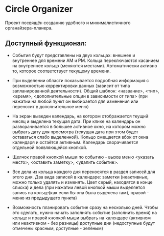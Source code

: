 # Circle Organizer

Проект посвящён созданию удобного и минималистичного органайзера-планера.

## Доступный функционал:

- События будут представлены на двух кольцах: внешнее и внутреннее для времени AM и PM. Кольца переключаются касанием на внутреннее кольцо (меняются местами). 
Автоматически активно то, которое соответствует текущему времени.

- При выделении области показывается подробная информация с возможностью корректировки данных (зависит от типа запланированной деятельности). 
Общий шаблон: <название>, <тип>, <время>, <дополнительные опции в зависимости от типа> (при нажатии на любой пункт он выбирается для изменения или переносит в дополнительное меню)

- На экран выведен календарь, на котором отображается теущий месяц и выделена текущая дата. При клике на календарь он разворачивается в 
большее активное окно, на котором можно выбрать дату для просмотра (текущая дата при этом будет оставаться слабо выделенной). 
Кольцо смещается вбок от окна календаря и остаётся активным. Календарь сворачивается отдельной появляющейся кнопкой.

- Щелчок правой кнопкой мыши по событию - вызов меню <указать место>, <оставить заметку>, <удалить событие>.

- Все дела из кольца каждого дня переносятся в раздел записей для этого дня. Два вида записей в календаре: заметки (неактивные, можно только удалять и изменять. Цвет серый, 
находятся в конце списка) и дела (при нажатии левой кнопкой мыши выделяется запись на кольце(как если бы она была выделена там), правой - меню из предыдущего пункта)

- Возможность планировать событие сразу на несколько дней. Чтобы это сделать, нужно начать заполнять событие (заполнить время) на кольце и правой кнопкой мыши выбрать на календаре 
(активном или неактивном - без разницы) доступные дни (недоступные будут отмечены красным, доступные - зелёным)
	
